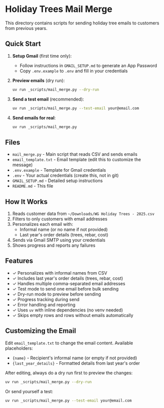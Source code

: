 # Holiday Trees Mail Merge

This directory contains scripts for sending holiday tree emails to customers from previous years.

## Quick Start

1. **Setup Gmail** (first time only):
   - Follow instructions in `GMAIL_SETUP.md` to generate an App Password
   - Copy `.env.example` to `.env` and fill in your credentials

2. **Preview emails** (dry run):
   ```bash
   uv run _scripts/mail_merge.py --dry-run
   ```

3. **Send a test email** (recommended):
   ```bash
   uv run _scripts/mail_merge.py --test-email your@email.com
   ```

4. **Send emails for real**:
   ```bash
   uv run _scripts/mail_merge.py
   ```

## Files

- `mail_merge.py` - Main script that reads CSV and sends emails
- `email_template.txt` - Email template (edit this to customize the message)
- `.env.example` - Template for Gmail credentials
- `.env` - Your actual credentials (create this, not in git)
- `GMAIL_SETUP.md` - Detailed setup instructions
- `README.md` - This file

## How It Works

1. Reads customer data from `~/Downloads/WG Holiday Trees - 2025.csv`
2. Filters to only customers with email addresses
3. Personalizes each email with:
   - Informal name (or no name if not provided)
   - Last year's order details (trees, rebar, cost)
4. Sends via Gmail SMTP using your credentials
5. Shows progress and reports any failures

## Features

- ✓ Personalizes with informal names from CSV
- ✓ Includes last year's order details (trees, rebar, cost)
- ✓ Handles multiple comma-separated email addresses
- ✓ Test mode to send one email before bulk sending
- ✓ Dry-run mode to preview before sending
- ✓ Progress tracking during send
- ✓ Error handling and reporting
- ✓ Uses `uv` with inline dependencies (no venv needed)
- ✓ Skips empty rows and rows without emails automatically

## Customizing the Email

Edit `email_template.txt` to change the email content. Available placeholders:
- `{name}` - Recipient's informal name (or empty if not provided)
- `{last_year_details}` - Formatted details from last year's order

After editing, always do a dry run first to preview the changes:
```bash
uv run _scripts/mail_merge.py --dry-run
```

Or send yourself a test:
```bash
uv run _scripts/mail_merge.py --test-email your@email.com
```

